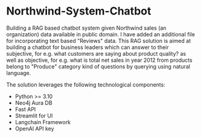 # Northwind-System-Chatbot
Building a RAG based chatbot system given Northwind sales (an organization) data available in public domain. I have added an additional file for incorporating text based "Reviews" data. This RAG solution is aimed at building a chatbot for business leaders which can answer to their subjective, for e.g. what customers are saying about product quality? as well as objective, for e.g. what is total net sales in year 2012 from products belong to "Produce" category kind of questions by querying using natural language.  

The solution leverages the following technological components:
* Python >= 3.10
* Neo4j Aura DB
* Fast API
* Streamlit for UI
* Langchain Framework
* OpenAI API key
